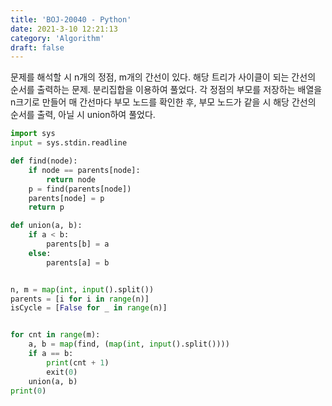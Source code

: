 ```yaml
---
title: 'BOJ-20040 - Python'
date: 2021-3-10 12:21:13
category: 'Algorithm'
draft: false
---
```

문제를 해석할 시 n개의 정점, m개의 간선이 있다. 해당 트리가 사이클이 되는 간선의 순서를 출력하는 문제. 분리집합을 이용하여 풀었다. 각 정점의 부모를 저장하는 배열을 n크기로 만들어 매 간선마다 부모 노드를 확인한 후, 부모 노드가 같을 시 해당 간선의 순서를 출력, 아닐 시 union하여 풀었다.
```python
import sys
input = sys.stdin.readline

def find(node):
    if node == parents[node]:
        return node
    p = find(parents[node])
    parents[node] = p
    return p

def union(a, b):
    if a < b:
        parents[b] = a
    else:
        parents[a] = b


n, m = map(int, input().split())
parents = [i for i in range(n)]
isCycle = [False for _ in range(n)]


for cnt in range(m):
    a, b = map(find, (map(int, input().split())))
    if a == b:
        print(cnt + 1)
        exit(0)
    union(a, b)
print(0)

```